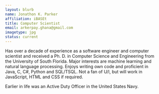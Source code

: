 ```yaml
---
layout: blurb
name: Jonathon K. Parker
affiliation: iBASEt
title: Computer Scientist
email: arkerpay.ghana@gmail.com
imagetype: jpg
status: current
---
```

Has over a decade of experience as a software engineer and computer scientist
and received a Ph. D. in Computer Science and Engineering from the University
of South Florida.  Major interests are machine learning and natural language
processing.  Enjoys writing own code and proficient in Java, C, C#, Python and
SQL/TSQL.  Not a fan of U/I, but will work in JavaScript, HTML and CSS if required.

Earlier in life was an Active Duty Officer in the United States Navy.
